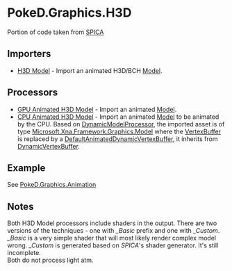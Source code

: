 # PokeD.Graphics.H3D

Portion of code taken from [SPICA](https://github.com/gdkchan/SPICA)
  
  
## Importers
* [H3D Model](https://github.com/PokeD/PokeD.Graphics.Animation/blob/master/PokeD.Graphics.Content.Pipeline.Animation/Processors/CPUAnimatedModelProcessor.cs) - Import an animated H3D/BCH [Model](https://github.com/MonoGame/MonoGame/blob/master/MonoGame.Framework/Graphics/Model.cs).
  
  
## Processors
* [GPU Animated H3D Model](https://github.com/PokeD/PokeD.Graphics.H3D/blob/master/PokeD.Graphics.Content.Pipeline.H3D/Processors/GPUAnimatedH3DModelProcessor.cs) - Import an animated [Model](https://github.com/MonoGame/MonoGame/blob/master/MonoGame.Framework/Graphics/Model.cs).
* [CPU Animated H3D Model](https://github.com/PokeD/PokeD.Graphics.H3D/blob/master/PokeD.Graphics.Content.Pipeline.H3D/Processors/CPUAnimatedH3DModelProcessor.cs) - Import an animated [Model](https://github.com/MonoGame/MonoGame/blob/master/MonoGame.Framework/Graphics/Model.cs) to be animated by the CPU. Based on [DynamicModelProcessor](https://github.com/PokeD/PokeD.Graphics.Animation/blob/master/PokeD.Graphics.Content.Pipeline.Animation/Processors/DynamicModelProcessor.cs), the imported asset is of type [Microsoft.Xna.Framework.Graphics.Model](https://github.com/MonoGame/MonoGame/blob/master/MonoGame.Framework/Graphics/Model.cs) where the [VertexBuffer](https://github.com/MonoGame/MonoGame/blob/master/MonoGame.Framework/Graphics/Vertices/VertexBuffer.cs) is replaced by a [DefaultAnimatedDynamicVertexBuffer](https://github.com/PokeD/PokeD.Graphics.Animation/blob/master/PokeD.Graphics.Animation/SkeletalAnimation/DefaultAnimatedDynamicVertexBuffer.cs), it inherits from [DynamicVertexBuffer](https://github.com/MonoGame/MonoGame/blob/master/MonoGame.Framework/Graphics/Vertices/DynamicVertexBuffer.cs).
  
  
## Example
See [PokeD.Graphics.Animation](https://github.com/PokeD/PokeD.Graphics.Animation)
  
  
## Notes
Both H3D Model processors include shaders in the output. There are two versions of the techniques - one with *_Basic* prefix and one with *_Custom*.  
*_Basic* is a very simple shader that will most likely render complex model wrong. 
*_Custom* is generated based on *SPICA*'s shader generator. It's still incomplete.  
Both do not process light atm.
